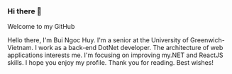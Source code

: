 ### Hi there 👋 

Welcome to my GitHub 


Hello there, I'm Bui Ngoc Huy. I'm a senior at the University of Greenwich-Vietnam. I work as a back-end DotNet developer. The architecture of web applications interests me. I'm focusing on improving my.NET and ReactJS skills. I hope you enjoy my profile. Thank you for reading. Best wishes!

